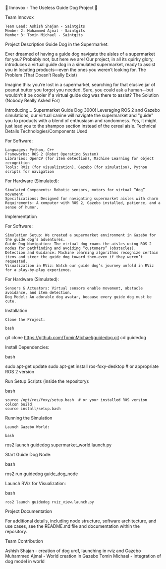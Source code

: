 🐶 Innovox - The Useless Guide Dog Project 🐾


Team Innovox

    Team Lead: Ashish Shajan - Saintgits
    Member 2: Muhammed Ajmal - Saintgits
    Member 3: Tomin Michael - Saintgits

Project Description
Guide Dog in the Supermarket:

Ever dreamed of having a guide dog navigate the aisles of a supermarket for you? Probably not, but here we are! Our project, in all its quirky glory, introduces a virtual guide dog in a simulated supermarket, ready to assist you in locating products—even the ones you weren’t looking for.
The Problem (That Doesn’t Really Exist)

Imagine this: you’re lost in a supermarket, searching for that elusive jar of peanut butter you forgot you needed. Sure, you could ask a human—but wouldn’t it be cooler if a virtual guide dog was there to assist?
The Solution (Nobody Really Asked For)

Introducing… Supermarket Guide Dog 3000! Leveraging ROS 2 and Gazebo simulations, our virtual canine will navigate the supermarket and "guide" you to products with a blend of enthusiasm and randomness. Yes, it might just lead you to the shampoo section instead of the cereal aisle.
Technical Details
Technologies/Components Used

For Software:

    Languages: Python, C++
    Frameworks: ROS 2 (Robot Operating System)
    Libraries: OpenCV (for item detection), Machine Learning for object recognition
    Tools: RViz (for visualization), Gazebo (for simulation), Python scripts for navigation

For Hardware (Simulated):

    Simulated Components: Robotic sensors, motors for virtual “dog” movement
    Specifications: Designed for navigating supermarket aisles with charm
    Requirements: A computer with ROS 2, Gazebo installed, patience, and a sense of humor.

Implementation

For Software:

    Simulation Setup: We created a supermarket environment in Gazebo for the guide dog’s adventures.
    Guide Dog Navigation: The virtual dog roams the aisles using ROS 2 nodes for pathfinding and avoiding “customers” (obstacles).
    Detection and Guidance: Machine learning algorithms recognize certain items and steer the guide dog toward them—even if they weren’t requested.
    Visualization in RViz: Watch our guide dog’s journey unfold in RViz for a play-by-play experience.

For Hardware (Simulated):

    Sensors & Actuators: Virtual sensors enable movement, obstacle avoidance, and item detection.
    Dog Model: An adorable dog avatar, because every guide dog must be cute.

Installation

    Clone the Project:

    bash

git clone https://github.com/TominMichael/guidedog.git
cd guidedog

Install Dependencies:

bash

sudo apt-get update
sudo apt-get install ros-foxy-desktop  # or appropriate ROS 2 version

Run Setup Scripts (inside the repository):

bash

    source /opt/ros/foxy/setup.bash  # or your installed ROS version
    colcon build
    source install/setup.bash

Running the Simulation

    Launch Gazebo World:

    bash

ros2 launch guidedog supermarket_world.launch.py

Start Guide Dog Node:

bash

ros2 run guidedog guide_dog_node

Launch RViz for Visualization:

bash

    ros2 launch guidedog rviz_view.launch.py

Project Documentation

For additional details, including node structure, software architecture, and use cases, see the README.md file and documentation within the repository.

Team Contribution

  Ashish Shajan - creation of dog urdf, launching in rviz and Gazebo
  Muhammed Ajmal - World  creation in Gazebo
  Tomin Michael - Integration of dog model in world




